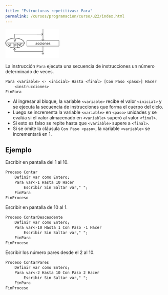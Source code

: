 ```yaml
---
title: "Estructuras repetitivas: Para"
permalink: /cursos/programacion/curso/u22/index.html
---
```


![para](img/para.png)

La instrucción `Para` ejecuta una secuencia de instrucciones un número determinado de veces.

    Para <variable> <- <inicial> Hasta <final> [Con Paso <paso>] Hacer
    	<instrucciones>
    FinPara


* Al ingresar al bloque, la variable `<variable>` recibe el valor `<inicial>` y se ejecuta la secuencia de instrucciones que forma el cuerpo del ciclo. 
* Luego se incrementa la variable `<variable>` en `<paso>` unidades y se evalúa si el valor almacenado en `<variable>` superó al valor `<final>`. 
* Si esto es falso se repite hasta que `<variable>` supere a `<final>`. 
* Si se omite la cláusula `Con Paso <paso>`, la variable `<variable>` se incrementará en 1.

## Ejemplo

Escribir en pantalla del 1 al 10.

	Proceso Contar
		Definir var como Entero;
		Para var<-1 Hasta 10 Hacer
			Escribir Sin Saltar var," ";
		FinPara
	FinProceso

Escribir en pantalla de 10 al 1.

	Proceso ContarDescesdente
		Definir var como Entero;
		Para var<-10 Hasta 1 Con Paso -1 Hacer
			Escribir Sin Saltar var," ";
		FinPara
	FinProceso

Escribir los número pares desde el 2 al 10.

	Proceso ContarPares
		Definir var como Entero;
		Para var<-2 Hasta 10 Con Paso 2 Hacer
			Escribir Sin Saltar var," ";
		FinPara
	FinProceso